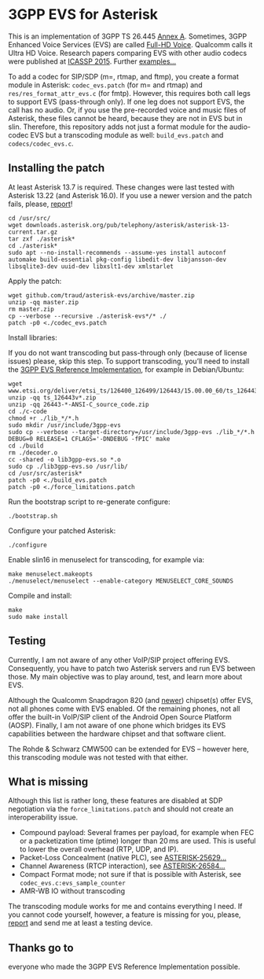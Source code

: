 # 3GPP EVS for Asterisk

This is an implementation of 3GPP TS 26.445 [Annex A](http://webapp.etsi.org/key/key.asp?GSMSpecPart1=26&GSMSpecPart2=445). Sometimes, 3GPP Enhanced Voice Services (EVS) are called [Full-HD Voice](http://www.iis.fraunhofer.de/en/ff/amm/prod/kommunikation/komm/evs.html). Qualcomm calls it Ultra HD Voice. Research papers comparing EVS with other audio codecs were published at [ICASSP 2015](http://dx.doi.org/10.1109/ICASSP.2015.7178954). Further [examples…](http://www.full-hd-voice.com/en/convince-yourself.html)

To add a codec for SIP/SDP (m=, rtmap, and ftmp), you create a format module in Asterisk: `codec_evs.patch` (for m= and rtmap) and `res/res_format_attr_evs.c` (for fmtp). However, this requires both call legs to support EVS (pass-through only). If one leg does not support EVS, the call has no audio. Or, if you use the pre-recorded voice and music files of Asterisk, these files cannot be heard, because they are not in EVS but in slin. Therefore, this repository adds not just a format module for the audio-codec EVS but a transcoding module as well: `build_evs.patch` and `codecs/codec_evs.c`.

## Installing the patch

At least Asterisk 13.7 is required. These changes were last tested with Asterisk 13.22 (and Asterisk 16.0). If you use a newer version and the patch fails, please, [report](https://help.github.com/articles/creating-an-issue/)!

	cd /usr/src/
	wget downloads.asterisk.org/pub/telephony/asterisk/asterisk-13-current.tar.gz
	tar zxf ./asterisk*
	cd ./asterisk*
	sudo apt --no-install-recommends --assume-yes install autoconf automake build-essential pkg-config libedit-dev libjansson-dev libsqlite3-dev uuid-dev libxslt1-dev xmlstarlet

Apply the patch:

	wget github.com/traud/asterisk-evs/archive/master.zip
	unzip -qq master.zip
	rm master.zip
	cp --verbose --recursive ./asterisk-evs*/* ./
	patch -p0 <./codec_evs.patch

Install libraries:

If you do not want transcoding but pass-through only (because of license issues) please, skip this step. To support transcoding, you’ll need to install the [3GPP EVS Reference Implementation](http://webapp.etsi.org/key/key.asp?GSMSpecPart1=26&GSMSpecPart2=443), for example in Debian/Ubuntu:

	wget www.etsi.org/deliver/etsi_ts/126400_126499/126443/15.00.00_60/ts_126443v150000p0.zip
	unzip -qq ts_126443v*.zip
	unzip -qq 26443-*-ANSI-C_source_code.zip
	cd ./c-code
	chmod +r ./lib_*/*.h
	sudo mkdir /usr/include/3gpp-evs
	sudo cp --verbose --target-directory=/usr/include/3gpp-evs ./lib_*/*.h
	DEBUG=0 RELEASE=1 CFLAGS='-DNDEBUG -fPIC' make
	cd ./build
	rm ./decoder.o
	cc -shared -o lib3gpp-evs.so *.o
	sudo cp ./lib3gpp-evs.so /usr/lib/
	cd /usr/src/asterisk*
	patch -p0 <./build_evs.patch
	patch -p0 <./force_limitations.patch

Run the bootstrap script to re-generate configure:

	./bootstrap.sh

Configure your patched Asterisk:

	./configure

Enable slin16 in menuselect for transcoding, for example via:

	make menuselect.makeopts
	./menuselect/menuselect --enable-category MENUSELECT_CORE_SOUNDS

Compile and install:

	make
	sudo make install

## Testing

Currently, I am not aware of any other VoIP/SIP project offering EVS. Consequently, you have to patch two Asterisk servers and run EVS between those. My main objective was to play around, test, and learn more about EVS.

Although the Qualcomm Snapdragon 820 (and [newer](http://www.qualcomm.com/products/snapdragon/modems/4g-lte)) chipset(s) offer EVS, not all phones come with EVS enabled. Of the remaining phones, not all offer the built-in VoIP/SIP client of the Android Open Source Platform (AOSP). Finally, I am not aware of one phone which bridges its EVS capabilities between the hardware chipset and that software client.

The Rohde & Schwarz CMW500 can be extended for EVS – however here, this transcoding module was not tested with that either.

## What is missing

Although this list is rather long, these features are disabled at SDP negotiation via the `force_limitations.patch` and should not create an interoperability issue.

* Compound payload: Several frames per payload, for example when FEC or a packetization time (ptime) longer than 20 ms are used. This is useful to lower the overall overhead (RTP, UDP, and IP).
* Packet-Loss Concealment (native PLC), see [ASTERISK-25629…](http://issues.asterisk.org/jira/browse/ASTERISK-25629)
* Channel Awareness (RTCP interaction), see [ASTERISK-26584…](http://issues.asterisk.org/jira/browse/ASTERISK-26584)
* Compact Format mode; not sure if that is possible with Asterisk, see `codec_evs.c:evs_sample_counter`
* AMR-WB IO without transcoding

The transcoding module works for me and contains everything I need. If you cannot code yourself, however, a feature is missing for you, please, [report](https://help.github.com/articles/creating-an-issue/) and send me at least a testing device.

## Thanks go to

everyone who made the 3GPP EVS Reference Implementation possible.
